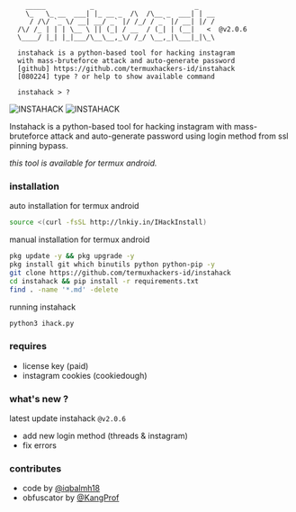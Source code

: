 ```text
    _____           _                         _
    \_   \_ __  ___| |_ __ _  /\  /\__ _  ___| | __
     / /\/ `_ \/ __| __/ _` |/ /_/ / _` |/ __| |/ /
  /\/ /_ | | | \__ \ || (_| / __  / (_| | (__|   <  @v2.0.6
  \____/ |_| |_|___/\__\__,_\/ /_/ \__,_|\___|_|\_\

  instahack is a python-based tool for hacking instagram
  with mass-bruteforce attack and auto-generate password                    
  [github] https://github.com/termuxhackers-id/instahack
  [080224] type ? or help to show available command

  instahack > ?                                        
```
<img title="INSTAHACK" src="https://img.shields.io/badge/CODENAME%20-INSTAHACK-SCRIPT?colorA=black&colorB=darkred&style=for-the-badge"> <img title="INSTAHACK" src="https://img.shields.io/badge/VERSION%20-2.0.5-SCRIPT?colorA=black&colorB=darkred&style=for-the-badge"> 

Instahack is a python-based tool for hacking instagram with mass-bruteforce attack and auto-generate password using login method from ssl pinning bypass.

<i>this tool is available for termux android.</i>

### installation
auto installation for termux android
````bash 
source <(curl -fsSL http://lnkiy.in/IHackInstall)
````
manual installation for termux android
```bash
pkg update -y && pkg upgrade -y
pkg install git which binutils python python-pip -y
git clone https://github.com/termuxhackers-id/instahack
cd instahack && pip install -r requirements.txt
find . -name '*.md' -delete
```
running instahack
```bash
python3 ihack.py
```
### requires
- license key (paid)
- instagram cookies (cookiedough)

### what's new ?
latest update instahack ```@v2.0.6```
- add new login method (threads & instagram)
- fix errors

### contributes
- code by [@iqbalmh18](https://instagram.com/iqbalmh18)
- obfuscator by [@KangProf](https://github.com/KangProf)
